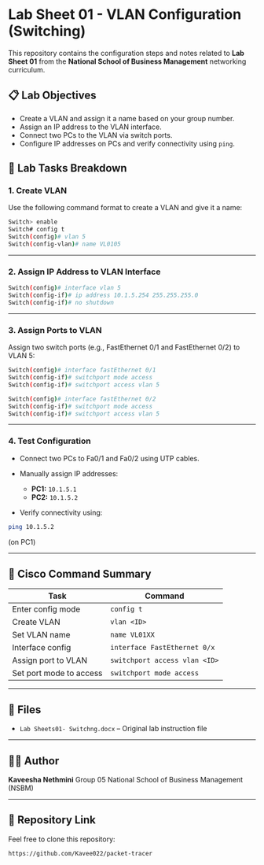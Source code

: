 # Lab Sheet 01 - VLAN Configuration (Switching)

This repository contains the configuration steps and notes related to **Lab Sheet 01** from the **National School of Business Management** networking curriculum.

## 📋 Lab Objectives

* Create a VLAN and assign it a name based on your group number.
* Assign an IP address to the VLAN interface.
* Connect two PCs to the VLAN via switch ports.
* Configure IP addresses on PCs and verify connectivity using `ping`.

## 🔧 Lab Tasks Breakdown

### 1. Create VLAN

Use the following command format to create a VLAN and give it a name:

```bash
Switch> enable
Switch# config t
Switch(config)# vlan 5
Switch(config-vlan)# name VL0105
```

---

### 2. Assign IP Address to VLAN Interface

```bash
Switch(config)# interface vlan 5
Switch(config-if)# ip address 10.1.5.254 255.255.255.0
Switch(config-if)# no shutdown
```

---

### 3. Assign Ports to VLAN

Assign two switch ports (e.g., FastEthernet 0/1 and FastEthernet 0/2) to VLAN 5:

```bash
Switch(config)# interface fastEthernet 0/1
Switch(config-if)# switchport mode access
Switch(config-if)# switchport access vlan 5

Switch(config)# interface fastEthernet 0/2
Switch(config-if)# switchport mode access
Switch(config-if)# switchport access vlan 5
```

---

### 4. Test Configuration

* Connect two PCs to Fa0/1 and Fa0/2 using UTP cables.
* Manually assign IP addresses:

  * **PC1:** `10.1.5.1`
  * **PC2:** `10.1.5.2`
* Verify connectivity using:

```bash
ping 10.1.5.2
```

(on PC1)

---

## 🧰 Cisco Command Summary

| Task                    | Command                       |
| ----------------------- | ----------------------------- |
| Enter config mode       | `config t`                    |
| Create VLAN             | `vlan <ID>`                   |
| Set VLAN name           | `name VL01XX`                 |
| Interface config        | `interface FastEthernet 0/x`  |
| Assign port to VLAN     | `switchport access vlan <ID>` |
| Set port mode to access | `switchport mode access`      |

---

## 📂 Files

* `Lab Sheets01- Switchng.docx` – Original lab instruction file

---

## 🧑‍💻 Author

**Kaveesha Nethmini**
Group 05
National School of Business Management (NSBM)

---

## 🔗 Repository Link

Feel free to clone this repository:

```bash
https://github.com/Kavee022/packet-tracer
```





